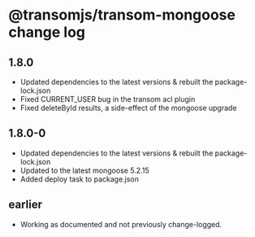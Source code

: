 # @transomjs/transom-mongoose change log

## 1.8.0
- Updated dependencies to the latest versions & rebuilt the package-lock.json
- Fixed CURRENT_USER bug in the transom acl plugin
- Fixed deleteById results, a side-effect of the mongoose upgrade

## 1.8.0-0
- Updated dependencies to the latest versions & rebuilt the package-lock.json
- Updated to the latest mongoose 5.2.15
- Added deploy task to package.json

## earlier
- Working as documented and not previously change-logged.